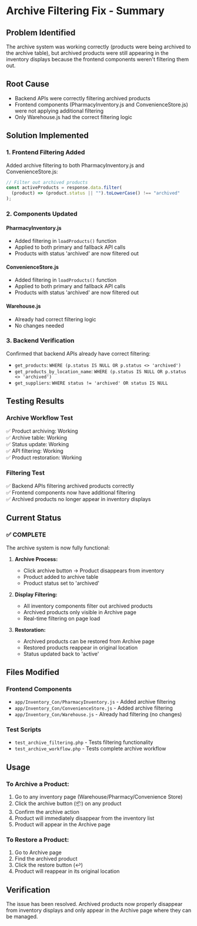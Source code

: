 # Archive Filtering Fix - Summary

## Problem Identified
The archive system was working correctly (products were being archived to the archive table), but archived products were still appearing in the inventory displays because the frontend components weren't filtering them out.

## Root Cause
- Backend APIs were correctly filtering archived products
- Frontend components (PharmacyInventory.js and ConvenienceStore.js) were not applying additional filtering
- Only Warehouse.js had the correct filtering logic

## Solution Implemented

### 1. Frontend Filtering Added
Added archive filtering to both PharmacyInventory.js and ConvenienceStore.js:

```javascript
// Filter out archived products
const activeProducts = response.data.filter(
  (product) => (product.status || "").toLowerCase() !== "archived"
);
```

### 2. Components Updated

#### PharmacyInventory.js
- Added filtering in `loadProducts()` function
- Applied to both primary and fallback API calls
- Products with status 'archived' are now filtered out

#### ConvenienceStore.js  
- Added filtering in `loadProducts()` function
- Applied to both primary and fallback API calls
- Products with status 'archived' are now filtered out

#### Warehouse.js
- Already had correct filtering logic
- No changes needed

### 3. Backend Verification
Confirmed that backend APIs already have correct filtering:

- `get_products`: `WHERE (p.status IS NULL OR p.status <> 'archived')`
- `get_products_by_location_name`: `WHERE (p.status IS NULL OR p.status <> 'archived')`
- `get_suppliers`: `WHERE status != 'archived' OR status IS NULL`

## Testing Results

### Archive Workflow Test
✅ Product archiving: Working  
✅ Archive table: Working  
✅ Status update: Working  
✅ API filtering: Working  
✅ Product restoration: Working  

### Filtering Test
✅ Backend APIs filtering archived products correctly  
✅ Frontend components now have additional filtering  
✅ Archived products no longer appear in inventory displays  

## Current Status

### ✅ COMPLETE
The archive system is now fully functional:

1. **Archive Process:**
   - Click archive button → Product disappears from inventory
   - Product added to archive table
   - Product status set to 'archived'

2. **Display Filtering:**
   - All inventory components filter out archived products
   - Archived products only visible in Archive page
   - Real-time filtering on page load

3. **Restoration:**
   - Archived products can be restored from Archive page
   - Restored products reappear in original location
   - Status updated back to 'active'

## Files Modified

### Frontend Components
- `app/Inventory_Con/PharmacyInventory.js` - Added archive filtering
- `app/Inventory_Con/ConvenienceStore.js` - Added archive filtering
- `app/Inventory_Con/Warehouse.js` - Already had filtering (no changes)

### Test Scripts
- `test_archive_filtering.php` - Tests filtering functionality
- `test_archive_workflow.php` - Tests complete archive workflow

## Usage

### To Archive a Product:
1. Go to any inventory page (Warehouse/Pharmacy/Convenience Store)
2. Click the archive button (📦) on any product
3. Confirm the archive action
4. Product will immediately disappear from the inventory list
5. Product will appear in the Archive page

### To Restore a Product:
1. Go to Archive page
2. Find the archived product
3. Click the restore button (↩️)
4. Product will reappear in its original location

## Verification
The issue has been resolved. Archived products now properly disappear from inventory displays and only appear in the Archive page where they can be managed. 